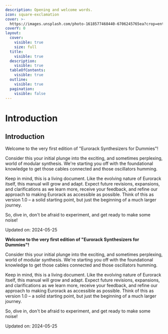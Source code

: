 ```yaml
---
description: Opening and welcome words.
icon: square-exclamation
cover: >-
  https://images.unsplash.com/photo-1618577468440-6706245765ea?crop=entropy&cs=srgb&fm=jpg&ixid=M3wxOTcwMjR8MHwxfHNlYXJjaHw0fHxldXJvcmFja3xlbnwwfHx8fDE3NDMyNTM3OTZ8MA&ixlib=rb-4.0.3&q=85
coverY: 0
layout:
  cover:
    visible: true
    size: full
  title:
    visible: true
  description:
    visible: true
  tableOfContents:
    visible: true
  outline:
    visible: true
  pagination:
    visible: false
---
```


# Introduction

## Introduction

Welcome to the very first edition of "Eurorack Synthesizers for Dummies"!

Consider this your initial plunge into the exciting, and sometimes perplexing, world of modular synthesis. We're starting you off with the foundational knowledge to get those cables connected and those oscillators humming.

Keep in mind, this is a living document. Like the evolving nature of Eurorack itself, this manual will grow and adapt. Expect future revisions, expansions, and clarifications as we learn more, receive your feedback, and refine our approach to making Eurorack as accessible as possible. Think of this as version 1.0 – a solid starting point, but just the beginning of a much larger journey.

So, dive in, don't be afraid to experiment, and get ready to make some noise!

Updated on: 2024-05-25

**Welcome to the very first edition of "Eurorack Synthesizers for Dummies"!**

Consider this your initial plunge into the exciting, and sometimes perplexing, world of modular synthesis. We're starting you off with the foundational knowledge to get those cables connected and those oscillators humming.

Keep in mind, this is a living document. Like the evolving nature of Eurorack itself, this manual will grow and adapt. Expect future revisions, expansions, and clarifications as we learn more, receive your feedback, and refine our approach to making Eurorack as accessible as possible. Think of this as version 1.0 – a solid starting point, but just the beginning of a much larger journey.

So, dive in, don't be afraid to experiment, and get ready to make some noise!

Updated on: 2024-05-25
